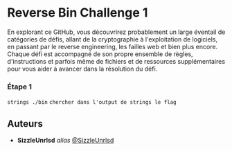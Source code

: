 # Reverse Bin Challenge 1

En explorant ce GitHub, vous découvrirez probablement un large éventail de catégories de défis, allant de la cryptographie à l'exploitation de logiciels, en passant par le reverse engineering, les failles web et bien plus encore. Chaque défi est accompagné de son propre ensemble de règles, d'instructions et parfois même de fichiers et de ressources supplémentaires pour vous aider à avancer dans la résolution du défi.

### Étape 1

``strings ./bin``
``chercher dans l'output de strings le flag``

## Auteurs
* **SizzleUnrlsd** _alias_ [@SizzleUnrlsd](https://github.com/SizzleUnrlsd)

